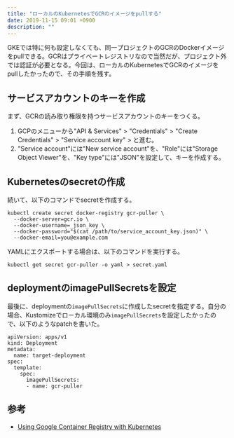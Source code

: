 ```yaml
---
title: "ローカルのKubernetesでGCRのイメージをpullする"
date: 2019-11-15 09:01 +0900
description: ""
---
```


GKEでは特に何も設定しなくても、同一プロジェクトのGCRのDockerイメージをpullできる。GCRはプライベートレジストリなので当然だが、プロジェクト外では認証が必要となる。今回は、ローカルのKubernetesでGCRのイメージをpullしたかったので、その手順を残す。

## サービスアカウントのキーを作成

まず、GCRの読み取り権限を持つサービスアカウントのキーをつくる。

1. GCPのメニューから"API & Services" > "Credentials" > "Create Credentials" > "Service account key" > と進む。
2. "Service account"には"New service account"を、"Role"には"Storage Object Viewer"を、"Key type"には"JSON"を設定して、キーを作成する。

## Kubernetesのsecretの作成

続いて、以下のコマンドでsecretを作成する。

```
kubectl create secret docker-registry gcr-puller \
  --docker-server=gcr.io \
  --docker-username=_json_key \
  --docker-password="$(cat /path/to/service_account_key.json)" \
  --docker-email=you@example.com
```

YAMLにエクスポートする場合は、以下のコマンドを実行する。

```
kubectl get secret gcr-puller -o yaml > secret.yaml
```

## deploymentのimagePullSecretsを設定

最後に、deploymentの`imagePullSecrets`に作成したsecretを指定する。自分の場合、Kustomizeでローカル環境のみ`imagePullSecrets`を設定したかったので、以下のようなpatchを書いた。

```
apiVersion: apps/v1
kind: Deployment
metadata:
  name: target-deployment
spec:
  template:
    spec:
      imagePullSecrets:
      - name: gcr-puller
```


## 参考

- [Using Google Container Registry with Kubernetes](https://blog.container-solutions.com/using-google-container-registry-with-kubernetes)
